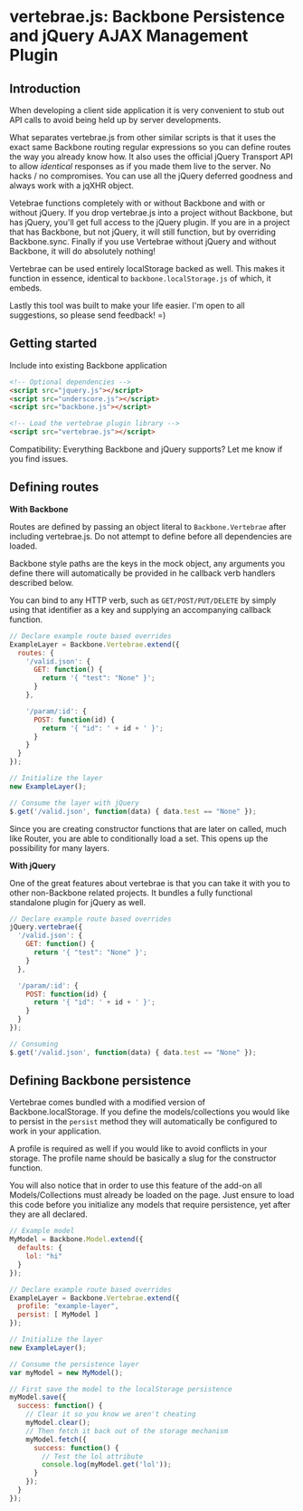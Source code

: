 vertebrae.js: Backbone Persistence and jQuery AJAX Management Plugin
====================================================================

Introduction
------------

When developing a client side application it is very convenient to stub out
API calls to avoid being held up by server developments.

What separates vertebrae.js from other similar scripts is that it uses the 
exact same Backbone routing regular expressions so you can define routes the
way you already know how.  It also uses the official jQuery Transport API
to allow *identical* responses as if you made them live to the server.  No
hacks / no compromises.  You can use all the jQuery deferred goodness and 
always work with a jqXHR object.

Vetebrae functions completely with or without Backbone and with or without
jQuery.  If you drop vertebrae.js into a project without Backbone, but has
jQuery, you'll get full access to the jQuery plugin.  If you are in a
project that has Backbone, but not jQuery, it will still function, but by
overriding Backbone.sync.  Finally if you use Vertebrae without jQuery and
without Backbone, it will do absolutely nothing!

Vertebrae can be used entirely localStorage backed as well.  This makes it
function in essence, identical to `backbone.localStorage.js` of which, it
embeds.

Lastly this tool was built to make your life easier.  I'm open to all
suggestions, so please send feedback! =)

Getting started
---------------

Include into existing Backbone application

``` html
<!-- Optional dependencies -->
<script src="jquery.js"></script>
<script src="underscore.js"></script>
<script src="backbone.js"></script>

<!-- Load the vertebrae plugin library -->
<script src="vertebrae.js"></script>
```

Compatibility: Everything Backbone and jQuery supports? Let me know if you find
issues.

Defining routes
---------------

__With Backbone__

Routes are defined by passing an object literal to `Backbone.Vertebrae` after
including vertebrae.js.  Do not attempt to define before all dependencies are
loaded.

Backbone style paths are the keys in the mock object, any arguments you 
define there will automatically be provided in he callback verb handlers
described below.

You can bind to any HTTP verb, such as `GET/POST/PUT/DELETE` by simply using 
that identifier as a key and supplying an accompanying callback function.


``` javascript
// Declare example route based overrides
ExampleLayer = Backbone.Vertebrae.extend({
  routes: {
    '/valid.json': {
      GET: function() {
        return '{ "test": "None" }';
      }
    },

    '/param/:id': {
      POST: function(id) {
        return '{ "id": ' + id + ' }';
      }
    }
  }
});

// Initialize the layer
new ExampleLayer();

// Consume the layer with jQuery
$.get('/valid.json', function(data) { data.test == "None" });

```

Since you are creating constructor functions that are later on called, much 
like Router, you are able to conditionally load a set.  This opens up the
possibility for many layers.


__With jQuery__

One of the great features about vertebrae is that you can take it with you to
other non-Backbone related projects.  It bundles a fully functional standalone 
plugin for jQuery as well.

``` javascript
// Declare example route based overrides
jQuery.vertebrae({
  '/valid.json': {
    GET: function() {
      return '{ "test": "None" }';
    }
  },

  '/param/:id': {
    POST: function(id) {
      return '{ "id": ' + id + ' }';
    }
  }
});

// Consuming
$.get('/valid.json', function(data) { data.test == "None" });
```

Defining Backbone persistence
-----------------------------

Vertebrae comes bundled with a modified version of Backbone.localStorage.  If
you define the models/collections you would like to persist in the `persist`
method they will automatically be configured to work in your application.

A profile is required as well if you would like to avoid conflicts in your
storage.  The profile name should be basically a slug for the constructor
function.

You will also notice that in order to use this feature of the add-on all
Models/Collections must already be loaded on the page.  Just ensure to
load this code before you initialize any models that require persistence,
yet after they are all declared.

``` javascript
// Example model
MyModel = Backbone.Model.extend({
  defaults: {
    lol: "hi"
  }
});

// Declare example route based overrides
ExampleLayer = Backbone.Vertebrae.extend({
  profile: "example-layer",
  persist: [ MyModel ]
});

// Initialize the layer
new ExampleLayer();

// Consume the persistence layer
var myModel = new MyModel();

// First save the model to the localStorage persistence
myModel.save({
  success: function() {
    // Clear it so you know we aren't cheating
    myModel.clear();
    // Then fetch it back out of the storage mechanism
    myModel.fetch({
      success: function() {
        // Test the lol attribute
        console.log(myModel.get('lol'));
      }
    });
  }
});
```
